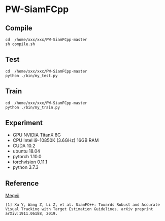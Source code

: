 # PW-SiamFCpp



## Compile
```
cd  /home/xxx/xxx/PW-SiamFCpp-master
sh compile.sh
```
## Test
```
cd  /home/xxx/xxx/PW-SiamFCpp-master
python ./bin/my_test.py
```
## Train
```
cd  /home/xxx/xxx/PW-SiamFCpp-master
python ./bin/my_train.py
```

##  Experiment
- GPU NVIDIA TitanX  8G  
- CPU Intel  i9-10850K (3.6GHz) 16GB RAM
- CUDA 10.2
- ubuntu 18.04 
- pytorch 1.10.0
- torchvision 0.11.1
- python 3.7.3



## Reference
[Megvii](https://github.com/MegviiDetection/video_analyst)
```
[1] Xu Y, Wang Z, Li Z, et al. SiamFC++: Towards Robust and Accurate Visual Tracking with Target Estimation Guidelines. arXiv preprint arXiv:1911.06188, 2019.
```
